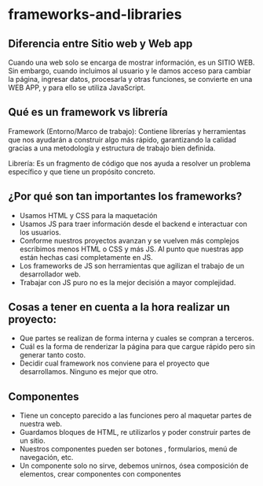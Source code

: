 # frameworks-and-libraries

## Diferencia entre Sitio web y Web app

Cuando una web solo se encarga de mostrar información, es un SITIO WEB. Sin embargo, cuando incluimos al usuario y le damos acceso para cambiar la página, ingresar datos, procesarla y otras funciones, se convierte en una WEB APP, y para ello se utiliza JavaScript.

## Qué es un framework vs librería

Framework (Entorno/Marco de trabajo​): Contiene librerías y herramientas que nos ayudarán a construir algo más rápido, garantizando la calidad gracias a una metodología y estructura de trabajo bien definida.

Librería: Es un fragmento de código que nos ayuda a resolver un problema específico y que tiene un propósito concreto.

## ¿Por qué son tan importantes los frameworks?

- Usamos HTML y CSS para la maquetación
- Usamos JS para traer información desde el backend e interactuar con los usuarios.
- Conforme nuestros proyectos avanzan y se vuelven más complejos escribimos menos HTML o CSS y más JS. Al punto que nuestras app están hechas casi completamente en JS.
- Los frameworks de JS son herramientas que agilizan el trabajo de un desarrollador web.
- Trabajar con JS puro no es la mejor decisión a mayor complejidad.

## Cosas a tener en cuenta a la hora realizar un proyecto:

- Que partes se realizan de forma interna y cuales se compran a terceros.
- Cuál es la forma de renderizar la página para que cargue rápido pero sin generar tanto costo.
- Decidir cual framework nos conviene para el proyecto que desarrollamos. Ninguno es mejor que otro.

## Componentes

- Tiene un concepto parecido a las funciones pero al maquetar partes de nuestra web.
- Guardamos bloques de HTML, re utilizarlos y poder construir partes de un sitio.
- Nuestros componentes pueden ser botones , formularios, menú de navegación, etc.
- Un componente solo no sirve, debemos unirnos, ósea composición de elementos, crear componentes con componentes